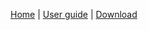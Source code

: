 [Home](/PhotoTags-Synchronizer/) | [User guide](/PhotoTags-Synchronizer/userguide/) | [Download](/PhotoTags-Synchronizer/download) <br>
